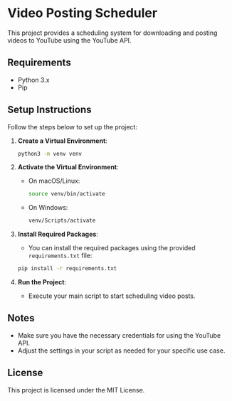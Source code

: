# Video Posting Scheduler

This project provides a scheduling system for downloading and posting videos to YouTube using the YouTube API.

## Requirements

- Python 3.x
- Pip

## Setup Instructions

Follow the steps below to set up the project:

1. **Create a Virtual Environment**:
    ```bash
    python3 -m venv venv
    ```

2. **Activate the Virtual Environment**:
    - On macOS/Linux:
      ```bash
      source venv/bin/activate
      ```
    - On Windows:
      ```bash
      venv/Scripts/activate
      ```

3. **Install Required Packages**:
    - You can install the required packages using the provided `requirements.txt` file:
    ```bash
    pip install -r requirements.txt
    ```

4. **Run the Project**:
    - Execute your main script to start scheduling video posts.

## Notes

- Make sure you have the necessary credentials for using the YouTube API.
- Adjust the settings in your script as needed for your specific use case.

## License

This project is licensed under the MIT License.
